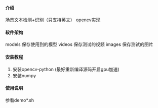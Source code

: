 #### 介绍
场景文本检测+识别（只支持英文） 
opencv实现

#### 软件架构
models 保存使用到的模型
videos 保存测试的视频
images 保存测试的图片

#### 安装教程

1.  安装opencv-python (最好重新编译源码开启gpu加速)
2.  安装numpy

#### 使用说明

参看demo*.sh


